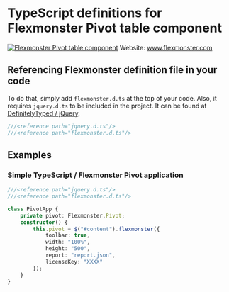 # TypeScript definitions for Flexmonster Pivot table component
[![Flexmonster Pivot table component](https://s3.amazonaws.com/flexmonster/github/fm-github-cover.png)](http://flexmonster.com)
Website: www.flexmonster.com

## Referencing Flexmonster definition file in your code

To do that, simply add `flexmonster.d.ts` at the top of your code. Also, it requires `jquery.d.ts` to be included in the project. It can be found at [DefinitelyTyped / jQuery](https://github.com/DefinitelyTyped/DefinitelyTyped/blob/master/jquery/jquery.d.ts).
```typescript
///<reference path="jquery.d.ts"/>
///<reference path="flexmonster.d.ts"/>
```

## Examples
### Simple TypeScript / Flexmonster Pivot application 
```typescript
///<reference path="jquery.d.ts"/>
///<reference path="flexmonster.d.ts"/>

class PivotApp {
    private pivot: Flexmonster.Pivot;
    constructor() {
        this.pivot = $("#content").flexmonster({
            toolbar: true,
            width: "100%",
            height: "500",
            report: "report.json",
            licenseKey: "XXXX"
        });
    }
}
```
